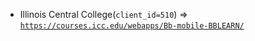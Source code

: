  - Illinois Central College(`client_id=510`) => [`https://courses.icc.edu/webapps/Bb-mobile-BBLEARN/`](https://courses.icc.edu/webapps/Bb-mobile-BBLEARN/)
